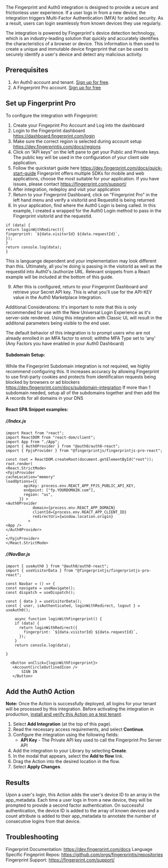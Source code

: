 The Fingerprint and Auth0 integration is designed to provide a secure and frictionless user experience. If a user logs in from a new device, the integration triggers Multi-Factor Authentication (MFA) for added security. As a result, users can login seamlessly from known devices they use regularly.

The integration is powered by Fingerprint's device detection technology, which is an industry-leading solution that quickly and accurately identifies the characteristics of a browser or device. This information is then used to create a unique and immutable device fingerprint that can be used to securely identify a user's device and detect any malicious activity.

## Prerequisites

1. An Auth0 account and tenant. [Sign up for free](https://auth0.com/signup).
2. A Fingerprint Pro account. [Sign up for free](https://dashboard.fingerprint.com/signup/)

## Set up Fingerprint Pro

To configure the integration with Fingerprint:

1. Create your Fingeprint Pro Account and Log into the dashboard
2. Login to the Fingerprint dashboard https://dashboard.fingerprint.com/login
3. Make sure the correct region is selected during account setup https://dev.fingerprintjs.com/docs/regions
4. Click on “API keys” on the left pane to get your Public and Private keys. The public key will be used in the configuration of your client side application.
5. Follow the quickstart guide here https://dev.fingerprint.com/docs/quick-start-guide Fingerprint offers multiple SDKs for mobile and web applications, choose the most suitable for your application. If you have issues, please contact https://fingerprint.com/support/
6. After integration, redeploy and visit your application
7. Return to your Fingerprint Dashboard, click on "Fingerprint Pro" in the left hand menu and verify a visitorId and RequestId is being returned
8. In your application, find where the Auth0 Login is being called. In this example, I created a wrapped for the Auth0 Login method to pass in the Fingerprint visitorId and the requestId.

```async function loginWithFingerprint() {
if (data) {
return loginWithRedirect({
fingerprint: `${data.visitorId} ${data.requestId}`,
});
}
return console.log(data);
}
```

This is languange dependent and your implementation may look different than this. Ultimately, all you're doing is passing in the visitorId as well as the requestId into Auth0's /authorize URL. Relevant snippets from a React example will be included at the bottom of this guide.

9. After this is configured, return to your Fingerprint Dashboard and retrieve your Secret API key. This is what you'll use for the API-KEY value in the Auth0 Marketplace Integration.

Additional Considerations:
It's important to note that this is only recommended for use with the New Universal Login Experience as it's server-side rendered. Using this integration with Classic UL will result in the additonal parameters being visible to the end user.

The default behavior of this integration is to prompt users who are not already enrolled in an MFA factor to enroll; withthe MFA Type set to 'any' (Any Factors you have enabled in your Auth0 Dashboard)

#### Subdomain Setup:

While the Fingerprint Subdomain integration is not required, we highly recommend configuring this. It increases accuracy by allowing Fingerprint to use first-party cookies and protects from identification requests being blocked by browsers or ad blockers
https://dev.fingerprint.com/docs/subdomain-integration
If more than 1 subdomain needed, setup all of the subdomains together and then add the A records for all domains in your DNS

#### React SPA Snippet examples:

##### //Index.js

```
import React from "react";
import ReactDOM from "react-dom/client";
import App from "./App";
import { Auth0Provider } from "@auth0/auth0-react";
import { FpjsProvider } from "@fingerprintjs/fingerprintjs-pro-react";

const root = ReactDOM.createRoot(document.getElementById("root"));
root.render(
<React.StrictMode>
<FpjsProvider
cacheLocation="memory"
loadOptions={{
        apiKey: process.env.REACT_APP_FPJS_PUBLIC_API_KEY,
        endpoint: ["fp.YOURDOMAIN.com"],
        region: "us",
      }} >
<Auth0Provider
            domain={process.env.REACT_APP_DOMAIN}
            clientId={process.env.REACT_APP_CLIENT_ID}
            redirectUri={window.location.origin}
          >
<App />
</Auth0Provider>
,
</FpjsProvider>
</React.StrictMode>

```

##### //NavBar.js

```
import { useAuth0 } from "@auth0/auth0-react";
import { useVisitorData } from "@fingerprintjs/fingerprintjs-pro-react";

const Navbar = () => {
const navigate = useNavigate();
const dispatch = useDispatch();

const { data } = useVisitorData();
const { user, isAuthenticated, loginWithRedirect, logout } = useAuth0();

    async function loginWithFingerprint() {
    if (data) {
      return loginWithRedirect({
        fingerprint: `${data.visitorId} ${data.requestId}`,
      });
    }
    return console.log(data);

}

  <Button onClick={loginWithFingerprint}>
   <AccountCircleOutlinedIcon />
       SIGN IN
   </Button>
```

## Add the Auth0 Action

**Note:** Once the Action is successfully deployed, all logins for your tenant will be processed by this integration. Before activating the integration in production, [install and verify this Action on a test tenant](https://auth0.com/docs/get-started/auth0-overview/create-tenants/set-up-multiple-environments).

1. Select **Add Integration** (at the top of this page).
1. Read the necessary access requirements, and select **Continue**.
1. Configure the integration using the following fields:
   - **API Key** - The Private API key used to call the Fingerprint Pro Server API
1. Add the integration to your Library by selecting **Create**.
1. In the modal that appears, select the **Add to flow** link.
1. Drag the Action into the desired location in the flow.
1. Select **Apply Changes**.

## Results

Upon a user's login, this Action adds the user's device ID to an array in the app_metadata. Each time a user logs in from a new device, they will be prompted to provide a second factor authentication. On successful authentication, the device ID is added to the array of known devices and a count attribute is added to their app_metadata to annotate the number of consecutive logins from that device.

## Troubleshooting

Fingerprint Documentation: https://dev.fingerprint.com/docs
Language Specific Fingeprint Repos: https://github.com/orgs/fingerprintjs/repositories
Fingerprint Support: https://fingerprint.com/support/

